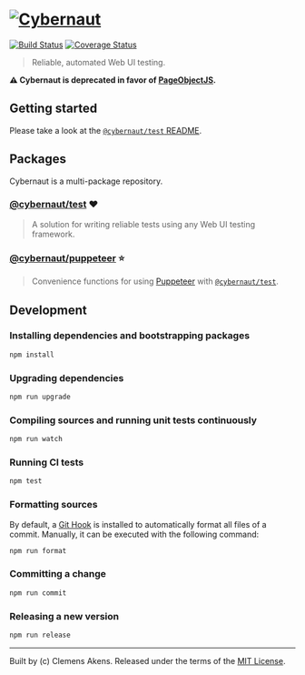 # [![Cybernaut][cybernaut-logo]][cybernaut-website]

[![Build Status][badge-travis-image]][badge-travis-link]
[![Coverage Status][badge-coveralls-image]][badge-coveralls-link]

> Reliable, automated Web UI testing.

**⚠️ Cybernaut is deprecated in favor of [PageObjectJS](https://pageobject.js.org/).**

## Getting started

Please take a look at the [`@cybernaut/test` README][readme-test].

## Packages

Cybernaut is a multi-package repository.

### [@cybernaut/test][package-test] ❤️

> A solution for writing reliable tests using any Web UI testing framework.

### [@cybernaut/puppeteer][package-puppeteer] ⭐️

> Convenience functions for using [Puppeteer][external-puppeteer] with [`@cybernaut/test`][package-test].

## Development

### Installing dependencies and bootstrapping packages

```sh
npm install
```

### Upgrading dependencies

```sh
npm run upgrade
```

### Compiling sources and running unit tests continuously

```sh
npm run watch
```

### Running CI tests

```sh
npm test
```

### Formatting sources

By default, a [Git Hook][external-git-hook] is installed to automatically format all files of a commit.
Manually, it can be executed with the following command:

```sh
npm run format
```

### Committing a change

```sh
npm run commit
```

### Releasing a new version

```sh
npm run release
```

---
Built by (c) Clemens Akens. Released under the terms of the [MIT License][cybernaut-license].

[badge-travis-image]: https://travis-ci.org/clebert/cybernaut.svg?branch=master
[badge-travis-link]: https://travis-ci.org/clebert/cybernaut
[badge-coveralls-image]: https://coveralls.io/repos/github/clebert/cybernaut/badge.svg?branch=master
[badge-coveralls-link]: https://coveralls.io/github/clebert/cybernaut?branch=master

[cybernaut-license]: https://github.com/clebert/cybernaut/blob/master/LICENSE
[cybernaut-logo]: https://cybernaut.js.org/logo.svg
[cybernaut-website]: https://cybernaut.js.org/

[package-puppeteer]: https://github.com/clebert/cybernaut/tree/master/@cybernaut/puppeteer
[package-test]: https://github.com/clebert/cybernaut/tree/master/@cybernaut/test

[readme-test]: https://github.com/clebert/cybernaut/blob/master/@cybernaut/test/README.md

[external-git-hook]: https://git-scm.com/docs/githooks
[external-puppeteer]: https://github.com/GoogleChrome/puppeteer
